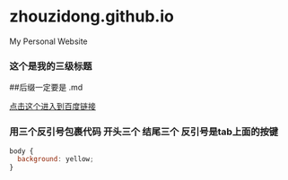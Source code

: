 # zhouzidong.github.io

My Personal Website

### 这个是我的三级标题 

##后缀一定要是 .md

[点击这个进入到百度链接](http://www.baidu.com)

### 用三个反引号包裹代码 开头三个 结尾三个 反引号是tab上面的按键

```js
body {
  background: yellow;
}
```
